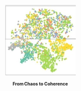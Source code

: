 <!-- Hero graphic, centred -->
<p align="center">
  <img src="image/README/clean_graph.jpg"
       alt="Embedding: raw vs refined"
       width=""> <!-- adjust or omit width as you prefer -->
</p>

<p align="center">
  <strong>From Chaos&nbsp;to&nbsp;Coherence</strong><br>
</p>

